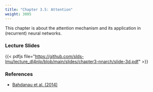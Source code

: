 ```yaml
---
title: "Chapter 3.5: Attention"
weight: 3005
---
```

This chapter is about the attention mechanism and its application in (recurrent) neural networks.

<!--more-->

<!--
### Lecture video
{{< video id="TfrSKiOecWI" >}}
-->

### Lecture Slides
{{< pdfjs file="https://github.com/slds-lmu/lecture_dl4nlp/blob/main/slides/chapter3-nnarch/slide-3d.pdf" >}}

### References 

- [Bahdanau et al. (2014)](https://arxiv.org/pdf/1409.0473.pdf)
